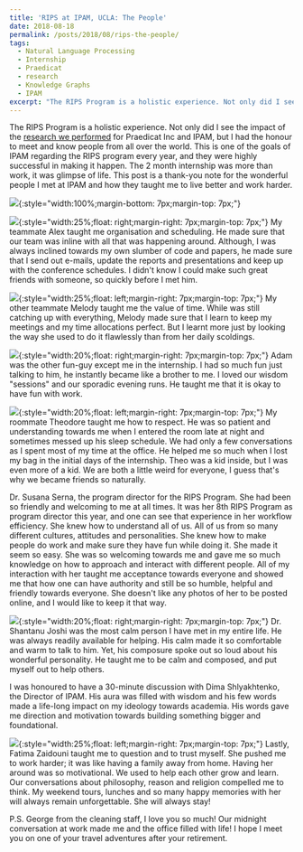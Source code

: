 ```yaml
---
title: 'RIPS at IPAM, UCLA: The People'
date: 2018-08-18
permalink: /posts/2018/08/rips-the-people/
tags:
  - Natural Language Processing
  - Internship
  - Praedicat
  - research
  - Knowledge Graphs
  - IPAM
excerpt: "The RIPS Program is a holistic experience. Not only did I see the impact of the research we performed for Praedicat Inc and IPAM, but I had the honour to meet and know people from all over the world."
---
```

The RIPS Program is a holistic experience. Not only did I see the impact of the [research we performed](/posts/2018/08/rips-the-internship) for Praedicat Inc and IPAM, but I had the honour to meet and know people from all over the world. This is one of the goals of IPAM regarding the RIPS program every year, and they were highly successful in making it happen. The 2 month internship was more than work, it was glimpse of life. This post is a thank-you note for the wonderful people I met at IPAM and how they taught me to live better and work harder.

![](/images/himwithall.jpg){:style="width:100%;margin-bottom: 7px;margin-top: 7px;"}

![](/images/himalex.jpg){:style="width:25%;float: right;margin-right: 7px;margin-top: 7px;"}
My teammate Alex taught me organisation and scheduling. He made sure that our team was inline with all that was happening around. Although, I was always inclined towards my own slumber of code and papers, he made sure that I send out e-mails, update the reports and presentations and keep up with the conference schedules. I didn't know I could make such great friends with someone, so quickly before I met him.

![](/images/himmelody.jpg){:style="width:25%;float: left;margin-right: 7px;margin-top: 7px;"}
My other teammate Melody taught me the value of time. While was still catching up with everything, Melody made sure that I learn to keep my meetings and my time allocations perfect. But I learnt more just by looking the way she used to do it flawlessly than from her daily scoldings.

![](/images/himadam.jpg){:style="width:20%;float: right;margin-right: 7px;margin-top: 7px;"}
Adam was the other fun-guy except me in the internship. I had so much fun just talking to him, he instantly became like a brother to me. I loved our wisdom "sessions" and our sporadic evening runs. He taught me that it is okay to have fun with work.

![](/images/himtheo.jpg){:style="width:20%;float: left;margin-right: 7px;margin-top: 7px;"}
My roommate Theodore taught me how to respect. He was so patient and understanding towards me when I entered the room late at night and sometimes messed up his sleep schedule. We had only a few conversations as I spent most of my time at the office. He helped me so much when I lost my bag in the initial days of the internship. Theo was a kid inside, but I was even more of a kid. We are both a little weird for everyone, I guess that's why we became friends so naturally.  

Dr. Susana Serna, the program director for the RIPS Program. She had been so friendly and welcoming to me at all times. It was her 8th RIPS Program as program director this year, and one can see that experience in her workflow efficiency. She knew how to understand all of us. All of us from so many different cultures, attitudes and personalities. She knew how to make people do work and make sure they have fun while doing it. She made it seem so easy. She was so welcoming towards me and gave me so much knowledge on how to approach and interact with different people. All of my interaction with her taught me acceptance towards everyone and showed me that how one can have authority and still be so humble, helpful and friendly towards everyone. She doesn't like any photos of her to be posted online, and I would like to keep it that way.

![](/images/himshantanu.jpg){:style="width:20%;float: right;margin-right: 7px;margin-top: 7px;"}
Dr. Shantanu Joshi was the most calm person I have met in my entire life. He was always readily available for helping. His calm made it so comfortable and warm to talk to him. Yet, his composure spoke out so loud about his wonderful personality. He taught me to be calm and composed, and put myself out to help others.

I was honoured to have a 30-minute discussion with Dima Shlyakhtenko, the Director of IPAM. His aura was filled with wisdom and his few words made a life-long impact on my ideology towards academia. His words gave me direction and motivation towards building something bigger and foundational.

![](/images/himfati.jpg){:style="width:25%;float: left;margin-right: 7px;margin-top: 7px;"}
Lastly, Fatima Zaidouni taught me to question and to trust myself. She pushed me to work harder; it was like having a family away from home. Having her around was so motivational. We used to help each other grow and learn. Our conversations about philosophy, reason and religion compelled me to think. My weekend tours, lunches and so many happy memories with her will always remain unforgettable. She will always stay!    

P.S. George from the cleaning staff, I love you so much! Our midnight conversation at work made me and the office filled with life! I hope I meet you on one of your travel adventures after your retirement.
